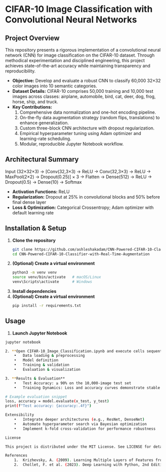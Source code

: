 # CIFAR-10 Image Classification with Convolutional Neural Networks

## Project Overview
This repository presents a rigorous implementation of a convolutional neural network (CNN) for image classification on the CIFAR-10 dataset. Through methodical experimentation and disciplined engineering, this project achieves state-of-the-art accuracy while maintaining transparency and reproducibility.

- **Objective:** Develop and evaluate a robust CNN to classify 60,000 32×32 color images into 10 semantic categories.
- **Dataset Details:** CIFAR-10 comprises 50,000 training and 10,000 test images across classes: airplane, automobile, bird, cat, deer, dog, frog, horse, ship, and truck.
- **Key Contributions:**  
  1. Comprehensive data normalization and one-hot encoding pipeline.  
  2. On-the-fly data augmentation strategy (random flips, translations) to enhance generalization.  
  3. Custom three-block CNN architecture with dropout regularization.  
  4. Empirical hyperparameter tuning using Adam optimizer and learning-rate scheduling.  
  5. Modular, reproducible Jupyter Notebook workflow.

## Architectural Summary

Input (32×32×3)
→ [Conv(32,3×3) → ReLU → Conv(32,3×3) → ReLU → MaxPool(2×2) → Dropout(0.25)] × 3
→ Flatten
→ Dense(512) → ReLU → Dropout(0.5)
→ Dense(10) → Softmax

- **Activation Functions:** ReLU  
- **Regularization:** Dropout at 25% in convolutional blocks and 50% before final dense layer  
- **Loss & Optimization:** Categorical Crossentropy; Adam optimizer with default learning rate  

## Installation & Setup
1. **Clone the repository**  
   ```bash
   git clone https://github.com/ashleshakadam/CNN-Powered-CIFAR-10-Classifier-with-Real-Time-Augmentation.git
   cd CNN-Powered-CIFAR-10-Classifier-with-Real-Time-Augmentation

2. **(Optional) Create a virtual environment**  
   ```bash
   python3 -m venv venv
   source venv/bin/activate   # macOS/Linux
   venv\Scripts\activate      # Windows

3. **Install dependencies**  
2. **(Optional) Create a virtual environment**  
   ```bash
   pip install -r requirements.txt


## Usage

1. **Launch Jupyter Notebook**
   
```bash
jupyter notebook

2. **Open CIFAR-10_Image_Classification.ipynb and execute cells sequentially:**
	•	Data loading & preprocessing
	•	Model definition
	•	Training & validation
	•	Evaluation & visualization

3. **Results & Evaluation**
	•	Test Accuracy: ≥ 90% on the 10,000-image test set
	•	Training Dynamics: Loss and accuracy curves demonstrate stable convergence with minimal overfitting.

# Example evaluation snippet
loss, accuracy = model.evaluate(x_test, y_test)
print(f"Test accuracy: {accuracy:.4f}")

Extensibility
	•	Integrate deeper architectures (e.g., ResNet, DenseNet)
	•	Automate hyperparameter search via Bayesian optimization
	•	Implement k-fold cross-validation for performance robustness

License

This project is distributed under the MIT License. See LICENSE for details.

References
	1.	Krizhevsky, A. (2009). Learning Multiple Layers of Features from Tiny Images. Technical Report, University of Toronto.
	2.	Chollet, F. et al. (2023). Deep Learning with Python, 2nd Edition. Manning Publications.
